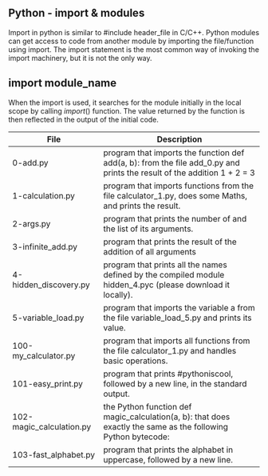 Python - import & modules
--------------------------
Import in python is similar to #include header_file in C/C++. Python modules can get access to code from another module by importing the file/function using import. The import statement is the most common way of invoking the import machinery, but it is not the only way.

import module_name
------------------ 
When the import is used, it searches for the module initially in the local scope by calling _import_() function. The value returned by the function is then reflected in the output of the initial code.

|File | Description |
|------|-------------|
|0-add.py | program that imports the function def add(a, b): from the file add_0.py and prints the result of the addition 1 + 2 = 3|
|1-calculation.py | program that imports functions from the file calculator_1.py, does some Maths, and prints the result.|
|2-args.py |  program that prints the number of and the list of its arguments.|
|3-infinite_add.py | program that prints the result of the addition of all arguments|
|4-hidden_discovery.py | program that prints all the names defined by the compiled module hidden_4.pyc (please download it locally).|
|5-variable_load.py | program that imports the variable a from the file variable_load_5.py and prints its value.|
|100-my_calculator.py |program that imports all functions from the file calculator_1.py and handles basic operations.|
|101-easy_print.py |  program that prints #pythoniscool, followed by a new line, in the standard output.|
|102-magic_calculation.py | the Python function def magic_calculation(a, b): that does exactly the same as the following Python bytecode:|
|103-fast_alphabet.py | program that prints the alphabet in uppercase, followed by a new line.|
